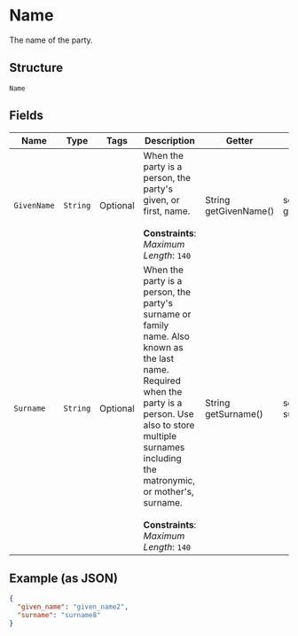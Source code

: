 
# Name

The name of the party.

## Structure

`Name`

## Fields

| Name | Type | Tags | Description | Getter | Setter |
|  --- | --- | --- | --- | --- | --- |
| `GivenName` | `String` | Optional | When the party is a person, the party's given, or first, name.<br><br>**Constraints**: *Maximum Length*: `140` | String getGivenName() | setGivenName(String givenName) |
| `Surname` | `String` | Optional | When the party is a person, the party's surname or family name. Also known as the last name. Required when the party is a person. Use also to store multiple surnames including the matronymic, or mother's, surname.<br><br>**Constraints**: *Maximum Length*: `140` | String getSurname() | setSurname(String surname) |

## Example (as JSON)

```json
{
  "given_name": "given_name2",
  "surname": "surname8"
}
```

